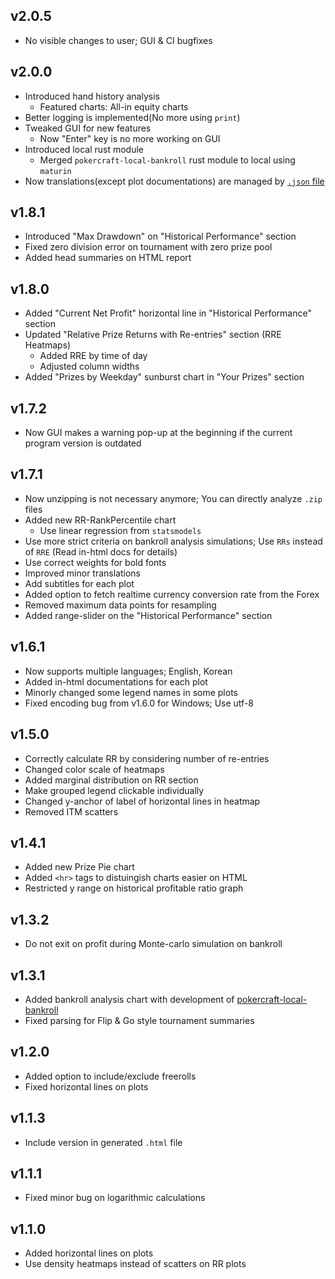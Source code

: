 ## v2.0.5

- No visible changes to user; GUI & CI bugfixes

## v2.0.0

- Introduced hand history analysis
  - Featured charts: All-in equity charts
- Better logging is implemented(No more using `print`)
- Tweaked GUI for new features
  - Now "Enter" key is no more working on GUI
- Introduced local rust module
  - Merged `pokercraft-local-bankroll` rust module to local using `maturin`
- Now translations(except plot documentations) are managed by [`.json` file](./pokercraft_local/translation_values.json)

## v1.8.1

- Introduced "Max Drawdown" on "Historical Performance" section
- Fixed zero division error on tournament with zero prize pool
- Added head summaries on HTML report

## v1.8.0

- Added "Current Net Profit" horizontal line in "Historical Performance" section
- Updated "Relative Prize Returns with Re-entries" section (RRE Heatmaps)
  - Added RRE by time of day
  - Adjusted column widths
- Added "Prizes by Weekday" sunburst chart in "Your Prizes" section

## v1.7.2

- Now GUI makes a warning pop-up at the beginning if the current program version is outdated

## v1.7.1

- Now unzipping is not necessary anymore; You can directly analyze `.zip` files
- Added new RR-RankPercentile chart
    - Use linear regression from `statsmodels`
- Use more strict criteria on bankroll analysis simulations; Use `RRs` instead of `RRE` (Read in-html docs for details)
- Use correct weights for bold fonts
- Improved minor translations
- Add subtitles for each plot
- Added option to fetch realtime currency conversion rate from the Forex
- Removed maximum data points for resampling
- Added range-slider on the "Historical Performance" section

## v1.6.1

- Now supports multiple languages; English, Korean
- Added in-html documentations for each plot
- Minorly changed some legend names in some plots
- Fixed encoding bug from v1.6.0 for Windows; Use utf-8

## v1.5.0

- Correctly calculate RR by considering number of re-entries
- Changed color scale of heatmaps
- Added marginal distribution on RR section
- Make grouped legend clickable individually
- Changed y-anchor of label of horizontal lines in heatmap
- Removed ITM scatters

## v1.4.1

- Added new Prize Pie chart
- Added `<hr>` tags to distuingish charts easier on HTML
- Restricted y range on historical profitable ratio graph

## v1.3.2

- Do not exit on profit during Monte-carlo simulation on bankroll

## v1.3.1

- Added bankroll analysis chart with development of [pokercraft-local-bankroll](https://github.com/McDic/pokercraft-local-bankroll)
- Fixed parsing for Flip & Go style tournament summaries

## v1.2.0

- Added option to include/exclude freerolls
- Fixed horizontal lines on plots

## v1.1.3

- Include version in generated `.html` file

## v1.1.1

- Fixed minor bug on logarithmic calculations

## v1.1.0

- Added horizontal lines on plots
- Use density heatmaps instead of scatters on RR plots
